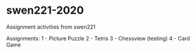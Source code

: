 # swen221-2020
Assignment activities from swen221

Assignments:
1 - Picture Puzzle
2 - Tetris
3 - Chessview (testing)
4 - Card Game
